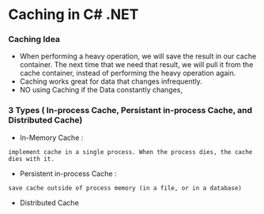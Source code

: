# Caching in C# .NET
### Caching Idea
- When performing a heavy operation, we will save the result in our cache container. The next time that we need that result, we will pull it from the cache container, instead of performing the heavy operation again.
- Caching works great for data that changes infrequently.
- NO using Caching if the Data constantly changes,
### 3 Types ( In-process Cache, Persistant in-process Cache, and Distributed Cache)
- In-Memory Cache : 
```
implement cache in a single process. When the process dies, the cache dies with it. 
```
- Persistent in-process Cache :
```
save cache outside of process memory (in a file, or in a database)
```
- Distributed Cache
